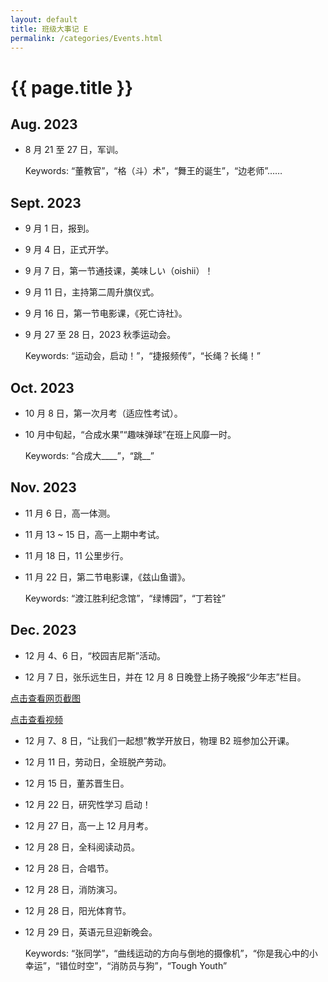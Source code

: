 ```yaml
---
layout: default
title: 班级大事记 E
permalink: /categories/Events.html
---
```


# {{ page.title }}

## Aug. 2023

- 8 月 21 至 27 日，军训。
  
  Keywords: “董教官”，“格（斗）术”，“舞王的诞生”，“边老师”……

## Sept. 2023

- 9 月 1 日，报到。
  
- 9 月 4 日，正式开学。

- 9 月 7 日，第一节通技课，美味しい（oishii）！

- 9 月 11 日，主持第二周升旗仪式。

- 9 月 16 日，第一节电影课，《死亡诗社》。

- 9 月 27 至 28 日，2023 秋季运动会。

  Keywords: “运动会，启动！”，“捷报频传”，“长绳？长绳！”

## Oct. 2023

- 10 月 8 日，第一次月考（适应性考试）。

- 10 月中旬起，“合成水果”“趣味弹球”在班上风靡一时。

  Keywords: “合成大____”，“跳__”

## Nov. 2023

- 11 月 6 日，高一体测。

- 11 月 13 ~ 15 日，高一上期中考试。

- 11 月 18 日，11 公里步行。

- 11 月 22 日，第二节电影课，《兹山鱼谱》。

  Keywords: “渡江胜利纪念馆”，“绿博园”，“丁若铨”

## Dec. 2023

- 12 月 4、6 日，“校园吉尼斯”活动。

- 12 月 7 日，张乐远生日，并在 12 月 8 日晚登上扬子晚报“少年志”栏目。

[点击查看网页截图](./img/events_231209.png)

[点击查看视频](../events/event_231209.html)

- 12 月 7、8 日，“让我们一起想”教学开放日，物理 B2 班参加公开课。

- 12 月 11 日，劳动日，全班脱产劳动。

- 12 月 15 日，董苏晋生日。

- 12 月 22 日，研究性学习 启动！

- 12 月 27 日，高一上 12 月月考。

- 12 月 28 日，全科阅读动员。

- 12 月 28 日，合唱节。

- 12 月 28 日，消防演习。

- 12 月 28 日，阳光体育节。

- 12 月 29 日，英语元旦迎新晚会。

  Keywords: “张同学”，“曲线运动的方向与倒地的摄像机”，“你是我心中的小幸运”，“错位时空”，“消防员与狗”，“Tough Youth”